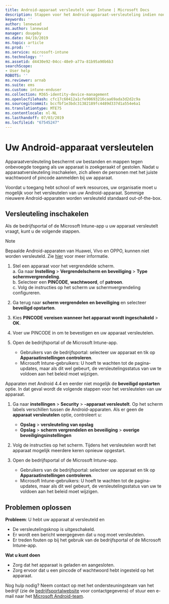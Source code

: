 ```yaml
---
title: Android-apparaat versleutelt voor Intune | Microsoft Docs
description: Stappen voor het Android-apparaat-versleuteling indien nodig door Intune inschakelen
keywords: ''
author: lenewsad
ms.author: lanewsad
manager: dougeby
ms.date: 04/19/2019
ms.topic: article
ms.prod: ''
ms.service: microsoft-intune
ms.technology: ''
ms.assetid: d4430e92-04cc-48e9-a77a-81b95a90b6b3
searchScope:
- User help
ROBOTS: ''
ms.reviewer: arnab
ms.suite: ems
ms.custom: intune-enduser
ms.collection: M365-identity-device-management
ms.openlocfilehash: cfc17c60412a1cfe90693216caa69ada3d2d2c9a
ms.sourcegitcommit: bccfbf1e3bdc31382189fc4489d337d1a554e6a1
ms.translationtype: MTE75
ms.contentlocale: nl-NL
ms.lasthandoff: 07/03/2019
ms.locfileid: "67545247"
---
```

# <a name="encrypting-your-android-device"></a>Uw Android-apparaat versleutelen

Apparaatversleuteling beschermt uw bestanden en mappen tegen onbevoegde toegang als uw apparaat is zoekgeraakt of gestolen. Nadat u apparaatversleuteling inschakelen, zich alleen de personen met het juiste wachtwoord of pincode aanmelden bij uw apparaat. 

Voordat u toegang hebt school of werk resources, uw organisatie moet u mogelijk voor het versleutelen van uw Android-apparaat. Sommige nieuwere Android-apparaten worden versleuteld standaard out-of-the-box.  

## <a name="turn-on-encryption"></a>Versleuteling inschakelen

Als de bedrijfsportal of de Microsoft Intune-app u uw apparaat versleutelt vraagt, kunt u de volgende stappen. 

> [!Note]
> Bepaalde Android-apparaten van Huawei, Vivo en OPPO, kunnen niet worden versleuteld. Zie [hier](your-device-appears-encrypted-but-cp-says-otherwise-android.md) voor meer informatie.  

1. Stel een apparaat voor het vergrendelde scherm.  
    a. Ga naar **Instelling** > **Vergrendelscherm en beveiliging** > **Type schermvergrendeling**.  
    b. Selecteer een **PINCODE**, **wachtwoord**, of **patroon**.  
    c. Volg de instructies op het scherm uw schermvergrendeling configureren.  

2. Ga terug naar **scherm vergrendelen en beveiliging** en selecteer **beveiligd opstarten**.
3. Kies **PINCODE vereisen wanneer het apparaat wordt ingeschakeld** > **OK**.
4. Voer uw PINCODE in om te bevestigen en uw apparaat versleutelen.
5. Open de bedrijfsportal of de Microsoft Intune-app.
    * Gebruikers van de bedrijfsportal: selecteer uw apparaat en tik op **Apparaatinstellingen controleren**. 
    * Microsoft Intune-gebruikers: U hoeft te wachten tot de pagina-updates, maar als dit wel gebeurt, de versleutelingsstatus van uw te voldoen aan het beleid moet wijzigen.  

Apparaten met Android 4.4 en eerder niet mogelijk de **beveiligd opstarten** optie. In dat geval wordt de volgende stappen voor het versleutelen van uw apparaat.

1. Ga naar **instellingen** > **Security** >  **-apparaat versleutelt**. Op het scherm labels verschillen tussen de Android-apparaten. Als er geen de **apparaat versleutelen** optie, controleert u:
    * **Opslag** > **versleuteling van opslag**
    * **Opslag** > **scherm vergrendelen en beveiliging** > **overige beveiligingsinstellingen** 

2. Volg de instructies op het scherm. Tijdens het versleutelen wordt het apparaat mogelijk meerdere keren opnieuw opgestart.
3. Open de bedrijfsportal of de Microsoft Intune-app.
    * Gebruikers van de bedrijfsportal: selecteer uw apparaat en tik op **Apparaatinstellingen controleren**.  
    * Microsoft Intune-gebruikers: U hoeft te wachten tot de pagina-updates, maar als dit wel gebeurt, de versleutelingsstatus van uw te voldoen aan het beleid moet wijzigen.

## <a name="troubleshoot"></a>Problemen oplossen  
**Probleem**: U hebt uw apparaat al versleuteld en

- De versleutelingsknop is uitgeschakeld.
- Er wordt een bericht weergegeven dat u nog moet versleutelen.
- Er treden fouten op bij het gebruik van de bedrijfsportal of de Microsoft Intune-app.

**Wat u kunt doen**

- Zorg dat het apparaat is geladen en aangesloten.  
- Zorg ervoor dat u een pincode of wachtwoord hebt ingesteld op het apparaat.  

Nog hulp nodig? Neem contact op met het ondersteuningsteam van het bedrijf (zie de [bedrijfsportalwebsite](https://go.microsoft.com/fwlink/?linkid=2010980) voor contactgegevens) of stuur een e-mail naar het <a href="mailto:wintunedroidfbk@microsoft.com?subject=I'm having trouble with encryption on my Android device&body=Describe the issue you're experiencing here.">Microsoft Android-team</a>.  
